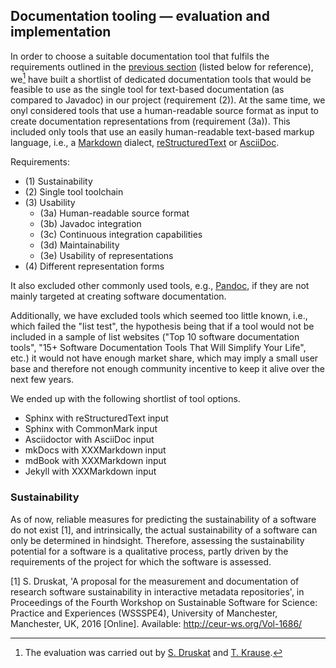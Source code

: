 ## Documentation tooling &mdash; evaluation and implementation

In order to choose a suitable documentation tool that fulfils the requirements
outlined in the [previous section](./index.md) (listed below for reference), 
we[^1] have built a shortlist of dedicated documentation tools that would be
feasible to use as the single tool for text-based documentation (as compared to
Javadoc) in our project (requirement (2)). At the same time, we onyl considered
tools that use a human-readable source format as input to create documentation
representations from (requirement (3a)). This included only tools that use an
easily human-readable text-based markup language, i.e., a 
[Markdown](https://en.wikipedia.org/wiki/Markdown) dialect,
[reStructuredText](https://en.wikipedia.org/wiki/ReStructuredText) or
[AsciiDoc](https://en.wikipedia.org/wiki/AsciiDoc).

Requirements:
- (1) Sustainability
- (2) Single tool toolchain
- (3) Usability  
	- (3a) Human-readable source format  
	- (3b) Javadoc integration  
	- (3c) Continuous integration capabilities  
	- (3d) Maintainability  
	- (3e) Usability of representations
- (4) Different representation forms  

It also excluded other commonly used tools, e.g., 
[Pandoc](https://en.wikipedia.org/wiki/Pandoc), if they are not mainly
targeted at creating software documentation.

Additionally, we have excluded tools which seemed too little known, i.e., which
failed the "list test", the hypothesis being that if a tool would not be 
included in a sample of list websites ("Top 10 software documentation tools", 
"15+ Software Documentation Tools That Will Simplify Your Life", etc.) it would
not have enough market share, which may imply a small user base and therefore
not enough community incentive to keep it alive over the next few years.

We ended up with the following shortlist of tool options.

- Sphinx with reStructuredText input
- Sphinx with CommonMark input
- Asciidoctor with AsciiDoc input
- mkDocs with XXXMarkdown input
- mdBook with XXXMarkdown input
- Jekyll with XXXMarkdown input

### Sustainability

As of now, reliable measures for predicting the sustainability of a software do 
not exist [1], and intrinsically, the actual sustainability of a software can
only be determined in hindsight. Therefore, assessing the sustainability
potential for a software is a qualitative process, partly driven by the
requirements of the project for which the software is assessed.

[1] S. Druskat, 'A proposal for the measurement and documentation of research 
software sustainability in interactive metadata repositories', in Proceedings of 
the Fourth Workshop on Sustainable Software for Science: Practice and 
Experiences (WSSSPE4), University of Manchester, Manchester, UK, 2016 [Online]. 
Available: <http://ceur-ws.org/Vol-1686/>

[^1]: The evaluation was carried out by [S. Druskat](https://sdruskat.net/) and 
[T. Krause](https://www.linguistik.hu-berlin.de/de/institut/professuren/korpuslinguistik/mitarbeiter-innen/thomas).